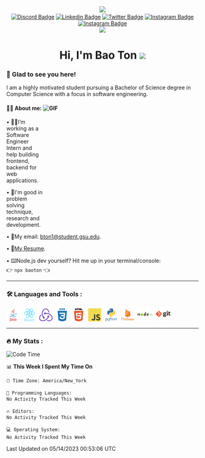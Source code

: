 <div id="header" align="center">
  <img src="https://media.giphy.com/media/fvx95jkua5th3YeThr/giphy.gif" width="150">
</div>
<div id="badges" align="center">
  <a href="https://discord.gg/YN8r4XHJ" rel="nofollow"><img src="https://img.shields.io/badge/Discord-7289DA?style=for-the-badge&logo=discord&logoColor=white"      alt="Discord Badge" width="69"/></a>
<a href="https://www.linkedin.com/in/bao-ton/" rel="nofollow"><img src="https://img.shields.io/badge/LinkedIn-0077B5?style=for-the-badge&logo=linkedin&logoColor=white" alt="Linkedin Badge" width="73"/></a>
<a href="https://twitter.com/GordonRamsey999" rel="nofollow"><img src="https://img.shields.io/badge/Twitter-1DA1F2?style=for-the-badge&logo=twitter&logoColor=white" alt="Twitter Badge" width="68"/></a>
<a href="https://www.instagram.com/steveton/" rel="nofollow"><img src="https://img.shields.io/badge/Instagram-E4405F?style=for-the-badge&logo=instagram&logoColor=white" alt="Instagram Badge" width="83"/></a>
<a href="https://www.facebook.com/StevenTon19/" rel="nofollow"><img 
src="https://img.shields.io/badge/Facebook-1877F2?style=for-the-badge&logo=facebook&logoColor=white" alt="Instagram Badge" width="75"/></a>
</div>
<div align="center">
  <img src="https://visitor-badge.glitch.me/badge?page_id=thienbao12a2.visitor-badge&left_color=red&right_color=green">
</div>
<div align="center">
  <h1>Hi, I'm Bao Ton <img src="https://media.giphy.com/media/hvRJCLFzcasrR4ia7z/giphy.gif" width="30"></h1>
</div>

### 🎉 Glad to see you here!    
I am a highly motivated student pursuing a Bachelor of Science degree in Computer Science with a focus in software engineering. 
#### :man_technologist: About me:<a target="_blank" rel="noopener noreferrer" href="https://media.giphy.com/media/xBTSwCTFkgfcdTjHMz/giphy.gif"><img align="right" alt="GIF" src="https://media.giphy.com/media/xBTSwCTFkgfcdTjHMz/giphy.gif" width="408" height="318" style="max-width: 100%;"></a>

• 👨‍🏫I’m working as a Software Engineer Intern and help building  frontend, backend for web applications.

• 💪I'm good in problem solving technique, research and development.

• 📧My email: bton1@student.gsu.edu.  

• 📜[My Resume](https://my-skipli-demo.s3.amazonaws.com/Bao+Ton-+Resume+PDF.pdf).  

• ⌨️Node.js dev yourself? Hit me up in your terminal/console:<br/>
    👉 ```npx baoton``` 👈

---

### :hammer_and_wrench: Languages and Tools :
<div>
  <img src="https://github.com/devicons/devicon/blob/master/icons/java/java-original-wordmark.svg" title="Java" alt="Java" width="35" height="35"/>&nbsp;
  <img src="https://github.com/devicons/devicon/blob/master/icons/react/react-original-wordmark.svg" title="React" alt="React" width="35" height="35"/>&nbsp;
  <img src="https://github.com/devicons/devicon/blob/master/icons/redux/redux-original.svg" title="Redux" alt="Redux " width="35" height="35"/>&nbsp;
  <img src="https://github.com/devicons/devicon/blob/master/icons/css3/css3-plain-wordmark.svg"  title="CSS3" alt="CSS" width="35" height="35"/>&nbsp;
  <img src="https://github.com/devicons/devicon/blob/master/icons/html5/html5-original-wordmark.svg" title="HTML5" alt="HTML" width="35" height="35"/>&nbsp;
  <img src="https://github.com/devicons/devicon/blob/master/icons/javascript/javascript-original.svg" title="JavaScript" alt="JavaScript" width="35" height="35"/>&nbsp;
  <img src="https://github.com/devicons/devicon/blob/master/icons/python/python-original-wordmark.svg" title="Python" alt="Python" width="35" height="35"/>&nbsp;
  <img src="https://github.com/devicons/devicon/blob/master/icons/firebase/firebase-plain-wordmark.svg" title="Firebase" alt="Firebase" width="35" height="35"/>&nbsp;
  <img src="https://github.com/devicons/devicon/blob/master/icons/nodejs/nodejs-original-wordmark.svg" title="NodeJS" alt="NodeJS" width="40" height="40"/>&nbsp;
  <img src="https://github.com/devicons/devicon/blob/master/icons/git/git-original-wordmark.svg" title="Git" **alt="Git" width="40" height="40"/>
</div>

---

### :fire: My Stats :

<!--START_SECTION:waka-->
![Code Time](http://img.shields.io/badge/Code%20Time-935%20hrs%2031%20mins-blue)

📊 **This Week I Spent My Time On** 

```text
🕑︎ Time Zone: America/New_York

💬 Programming Languages: 
No Activity Tracked This Week

🔥 Editors: 
No Activity Tracked This Week

💻 Operating System: 
No Activity Tracked This Week
```


 Last Updated on 05/14/2023 00:53:06 UTC
<!--END_SECTION:waka-->



